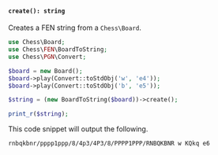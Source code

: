 #### `create(): string`

Creates a FEN string from a `Chess\Board`.

```php
use Chess\Board;
use Chess\FEN\BoardToString;
use Chess\PGN\Convert;

$board = new Board();
$board->play(Convert::toStdObj('w', 'e4'));
$board->play(Convert::toStdObj('b', 'e5'));

$string = (new BoardToString($board))->create();

print_r($string);
```

This code snippet will output the following.

```
rnbqkbnr/pppp1ppp/8/4p3/4P3/8/PPPP1PPP/RNBQKBNR w KQkq e6
```
